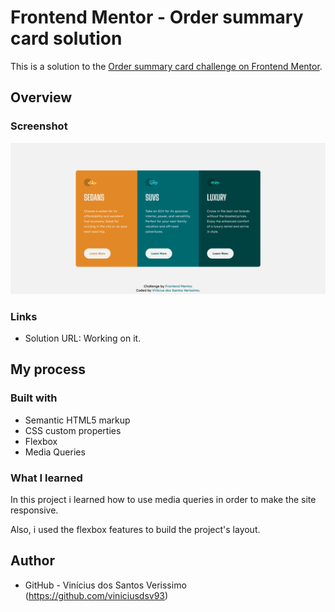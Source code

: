 # Frontend Mentor - Order summary card solution

This is a solution to the [Order summary card challenge on Frontend Mentor](https://www.frontendmentor.io/challenges/order-summary-component-QlPmajDUj). 

## Overview

### Screenshot

![](./screenshot.png)

### Links

- Solution URL: Working on it.

## My process

### Built with

- Semantic HTML5 markup
- CSS custom properties
- Flexbox
- Media Queries

### What I learned

In this project i learned how to use media queries in order to make the site responsive.

Also, i used the flexbox features to build the project's layout.


## Author

- GitHub - Vinícius dos Santos Verissimo (https://github.com/viniciusdsv93)
